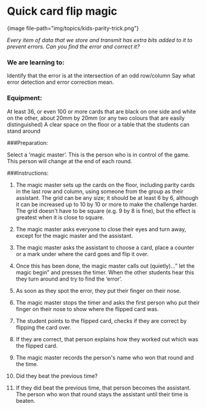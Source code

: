 # Quick card flip magic 

{image file-path="img/topics/kids-parity-trick.png"}

*Every item of data that we store and transmit has extra bits added to it to prevent errors.
Can you find the error and correct it?*
 
### We are learning to: 

Identify that the error is at the intersection of an odd row/column 
Say what error detection and error correction mean. 
 
### Equipment: 

At least 36, or even 100 or more cards that are black on one side and white on the other, about 20mm by 20mm (or any two colours that are easily distinguished)
A clear space on the floor or a table that the students can stand around
 
###Preparation: 

Select a ‘magic master’. 
This is the person who is in control of the game.
This person will change at the end of each round.

###Instructions:

1.  The magic master sets up the cards on the floor, including parity cards in the last row and column, using someone from the group as their assistant.
    The grid can be any size; it should be at least 6 by 6, although it can be increased up to 10 by 10 or more to make the challenge harder.
    The grid doesn't have to be square (e.g. 9 by 8 is fine), but the effect is greatest when it is close to square.

2.  The magic master asks everyone to close their eyes and turn away, except for the magic master and the assistant. 

3.  The magic master asks the assistant to choose a card, place a counter or a mark under where the card goes and flip it over.   

4.  Once this has been done, the magic master calls out (quietly)…” let the magic begin” and presses the timer.
    When the other students hear this they turn around and try to find the ‘error’. 

5.  As soon as they spot the error, they put their finger on their nose. 

6.  The magic master stops the timer and asks the first person who put their finger on their nose to show where the flipped card was. 

7.  The student points to the flipped card, checks if they are correct by flipping the card over. 

8.  If they are correct, that person explains how they worked out which was the flipped card. 

9.  The magic master records the person's name who won that round and the time. 

10.  Did they beat the previous time? 

11.  If they did beat the previous time, that person becomes the assistant.
    The person who won that round stays the assistant until their time is beaten. 
